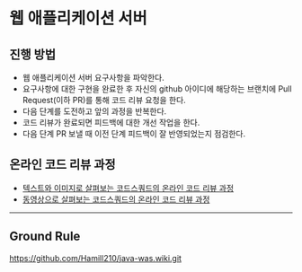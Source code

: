 # 웹 애플리케이션 서버
## 진행 방법
* 웹 애플리케이션 서버 요구사항을 파악한다.
* 요구사항에 대한 구현을 완료한 후 자신의 github 아이디에 해당하는 브랜치에 Pull Request(이하 PR)를 통해 코드 리뷰 요청을 한다.
* 다음 단계를 도전하고 앞의 과정을 반복한다.
* 코드 리뷰가 완료되면 피드백에 대한 개선 작업을 한다.
* 다음 단계 PR 보낼 때 이전 단계 피드백이 잘 반영되었는지 점검한다.

## 온라인 코드 리뷰 과정
* [텍스트와 이미지로 살펴보는 코드스쿼드의 온라인 코드 리뷰 과정](https://github.com/code-squad/codesquad-docs/blob/master/codereview/README.md)
* [동영상으로 살펴보는 코드스쿼드의 온라인 코드 리뷰 과정](https://youtu.be/a5c9ku-_fok)

-------------

## Ground Rule
https://github.com/Hamill210/java-was.wiki.git

